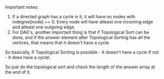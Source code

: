 Important notes:
1. If a directed graph has a cycle in it, it will have no nodes with indegree[node] == 0. Every node will have atleast one incoming edge and atleast one outgoing edge.
2. For DAG's, another important thing is that if Topological Sort can be done, and if the answer element after Topological Sorting has all the vertices, that means that it doesn't have a cycle.

So basically, 
If Topological Sorting is possible - It doesn't have a cycle
If not - It does have a cycle\

So just do the topological sort and check the length of the answer array at the end of it.